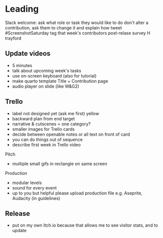 # Leading
Slack welcome: ask what role or task they would like to do
don't alter a contribution, ask them to change it and explain how
tweet #ScreenshotSaturday tag that week's contributors
post-relase survey H trayford

## Update videos
+ 5 minutes
+ talk about upcoming week's tasks
+ use on-screen keyboard (also for tutorial)
+ make quarto template Title + Contribution page
+ audio player on slide (like W&G2)

## Trello
+ label not designed yet (ask me first) yellow
+ backward plan from end target
+ narrative & cutscenes = one category?
+ smaller images for Trello cards
+ decide between openable notes or all text on front of card
+ you can do things out of sequence
+ describe first week in Trello video

Pitch
+ multiple small gifs in rectangle on same screen

Production
+ modular levels
+ sound for every event
+ up to you but helpful please upload production file e.g. Aseprite, Audacity (in guidelines)

## Release
+ put on my own Itch.io because that allows me to see visitor stats, and to update
